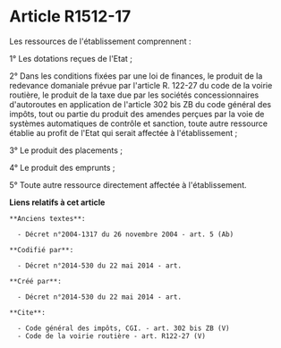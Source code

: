 # Article R1512-17

Les ressources de l'établissement comprennent : 

1° Les dotations reçues de l'Etat ; 

2° Dans les conditions fixées par une loi de finances, le produit de la redevance domaniale prévue par l'article R. 122-27 du
code de la voirie routière, le produit de la taxe due par les sociétés concessionnaires d'autoroutes en application de
l'article 302 bis ZB du code général des impôts, tout ou partie du produit des amendes perçues par la voie de systèmes
automatiques de contrôle et sanction, toute autre ressource établie au profit de l'Etat qui serait affectée à
l'établissement ; 

3° Le produit des placements ; 

4° Le produit des emprunts ; 

5° Toute autre ressource directement affectée à l'établissement.

**Liens relatifs à cet article**

	**Anciens textes**:

	  - Décret n°2004-1317 du 26 novembre 2004 - art. 5 (Ab)

	**Codifié par**:

	  - Décret n°2014-530 du 22 mai 2014 - art.

	**Créé par**:

	  - Décret n°2014-530 du 22 mai 2014 - art.

	**Cite**:

	  - Code général des impôts, CGI. - art. 302 bis ZB (V)
	  - Code de la voirie routière - art. R122-27 (V)
